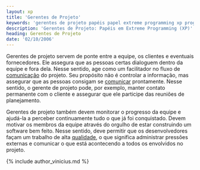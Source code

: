 ```yaml
---
layout: xp
title: 'Gerentes de Projeto'
keywords: 'gerentes de projeto papéis papel extreme programming xp programação extrema'
description: 'Gerentes de Projeto: Papéis em Extreme Programming (XP)'
heading: Gerentes de Projeto
date: '02/10/2006'
---
```


Gerentes de projeto servem de ponte entre a equipe, os clientes e eventuais fornecedores. Ele assegura que as pessoas certas dialoguem dentro da equipe e fora dela. Nesse sentido, age como um facilitador no fluxo de [comunicação][c] do projeto. Seu propósito não é controlar a informação, mas assegurar que as pessoas consigam se [comunicar][c] prontamente. Nesse sentido, o gerente de projeto pode, por exemplo, manter contato permanente com o cliente e assegurar que ele participe das reuniões de planejamento.

Gerentes de projeto também devem monitorar o progresso da equipe e ajudá-la a perceber continuamente tudo o que já foi conquistado. Devem motivar os membros da equipe através do orgulho de estar construindo um software bem feito. Nesse sentido, deve permitir que os desenvolvedores façam um trabalho de alta [qualidade][q], o que significa administrar pressões externas e comunicar o que está acontecendo a todos os envolvidos no projeto.

{% include author_vinicius.md %}

[c]:	/xp/valores/comunicacao
[q]:	/xp/principios/qualidade	